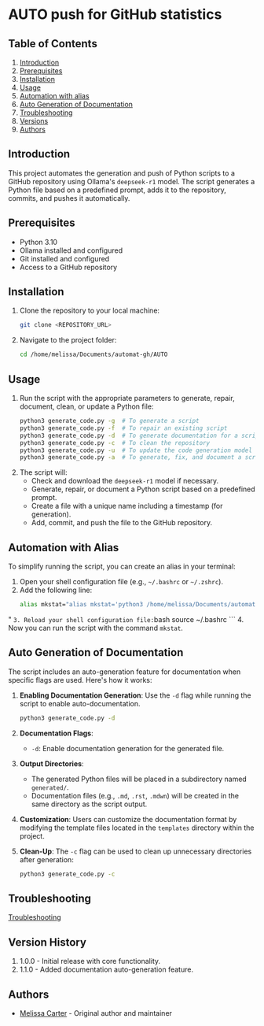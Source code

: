 # AUTO push for GitHub statistics
## Table of Contents
1. [Introduction](#introduction)
2. [Prerequisites](#prerequisites)
3. [Installation](#installation)
4. [Usage](#usage)
5. [Automation with alias](#automation-with-alias)
6. [Auto Generation of Documentation](#auto-generation-of-documentation)
7. [Troubleshooting](#troubleshooting)
8. [Versions](#versions)
9. [Authors](#authors)

## Introduction
This project automates the generation and push of Python scripts to a GitHub repository using Ollama's `deepseek-r1` model. The script generates a Python file based on a predefined prompt, adds it to the repository, commits, and pushes it automatically.

## Prerequisites
- Python 3.10
- Ollama installed and configured
- Git installed and configured
- Access to a GitHub repository

## Installation
1. Clone the repository to your local machine:
    ```bash
    git clone <REPOSITORY_URL>
    ```
2. Navigate to the project folder:
    ```bash
    cd /home/melissa/Documents/automat-gh/AUTO
    ```

## Usage
1. Run the script with the appropriate parameters to generate, repair, document, clean, or update a Python file:
    ```bash
    python3 generate_code.py -g  # To generate a script
    python3 generate_code.py -f  # To repair an existing script
    python3 generate_code.py -d  # To generate documentation for a script
    python3 generate_code.py -c  # To clean the repository
    python3 generate_code.py -u  # To update the code generation model
    python3 generate_code.py -a  # To generate, fix, and document a script
    ```
2. The script will:
    - Check and download the `deepseek-r1` model if necessary.
    - Generate, repair, or document a Python script based on a predefined prompt.
    - Create a file with a unique name including a timestamp (for generation).
    - Add, commit, and push the file to the GitHub repository.

## Automation with Alias
To simplify running the script, you can create an alias in your terminal:
1. Open your shell configuration file (e.g., `~/.bashrc` or `~/.zshrc`).
2. Add the following line:
    ```bash
    alias mkstat="alias mkstat='python3 /home/melissa/Documents/automat-gh/AUTO/generate_code.py "$@"'
"
    ```
3. Reload your shell configuration file:
    ```bash
    source ~/.bashrc
    ```
4. Now you can run the script with the command `mkstat`.

## Auto Generation of Documentation
The script includes an auto-generation feature for documentation when specific flags are used. Here's how it works:

1. **Enabling Documentation Generation**: Use the `-d` flag while running the script to enable auto-documentation.
   
   ```bash
   python3 generate_code.py -d
   ```

2. **Documentation Flags**:
   - `-d`: Enable documentation generation for the generated file.

3. **Output Directories**:
   - The generated Python files will be placed in a subdirectory named `generated/`.
   - Documentation files (e.g., `.md`, `.rst`, `.mdwn`) will be created in the same directory as the script output.

4. **Customization**: Users can customize the documentation format by modifying the template files located in the `templates` directory within the project.

5. **Clean-Up**: The `-c` flag can be used to clean up unnecessary directories after generation:
   
   ```bash
   python3 generate_code.py -c
   ```

## Troubleshooting
[Troubleshooting](#troubleshooting)

## Version History
1. 1.0.0 - Initial release with core functionality.
2. 1.1.0 - Added documentation auto-generation feature.

## Authors
- [Melissa Carter](https://github.com/melissacarter) - Original author and maintainer